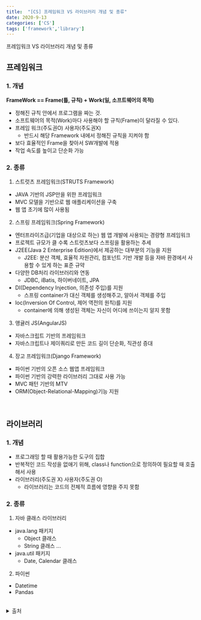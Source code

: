 ```yaml
---
title:  "[CS] 프레임워크 VS 라이브러리 개념 및 종류"
date: 2020-9-13
categories: ['CS']
tags: ['framework','library']
---
```


프레임워크 VS 라이브러리 개념 및 종류

## 프레임워크

### 1. 개념
**FrameWork == Frame(틀, 규칙) + Work(일, 소프트웨어의 목적)**
-  정해진 규칙 안에서 프로그램을 짜는 것.
-  소프트웨어의 목적(Work)마다 사용해야 할 규칙(Frame)이 달라질 수 있다.
-  프레임 워크(주도권O) 사용자(주도권X) 
   -  반드시 해당 Framework 내에서 정해진 규칙을 지켜야 함
- 보다 효율적인 Frame을 찾아서 SW개발에 적용
-  작업 속도를 높이고 단순화 가능

### 2. 종류
1. 스트럿츠 프레임워크(STRUTS Framework)
  - JAVA 기반의 JSP만을 위한 프레임워크
  - MVC 모델을 기반으로 웹 애플리케이션을 구축
  - 웹 앱 초기에 많이 사용됨
2. 스프링 프레임워크(Spring Framework)
 - 엔터프라이즈급(기업을 대상으로 하는) 웹 앱 개발에 사용되는 경량형 프레임워크
- 프로젝트 규모가 클 수록 스트럿츠보다 스프링을 활용하는 추세
- J2EE(Java 2 Enterprise Edition)에서 제공하는 대부분의 기능을 지원 
   - J2EE: 분산 객체, 효율적 자원관리, 컴포넌트 기반 개발 등을 자바 환경에서 사용할 수 있게 하는 표준 규약
- 다양한 DB처리 라이브러리와 연동 
  - JDBC, iBatis, 하이버네이트, JPA
-  DI(Dependency Injection, 의존성 주입)를 지원
    - 스프링 container가 대신 객체를 생성해주고, 알아서 객체를 주입 
-  Ioc(Inversion Of Control, 제어 역전의 원칙)를 지원
   - container에 의해 생성된 객체는 자신이 어디에 쓰이는지 알지 못함


3. 앵귤러 JS(AngularJS)
- 자바스크립트 기반의 프레임워크
- 자바스크립트나 제이쿼리로 만든 코드 길이 단순화, 직관성 증대

4. 장고 프레임워크(Django Framework)
- 파이썬 기반의 오픈 소스 웹앱 프레임워크
- 파이썬 기반의 강력한 라이브러리 그대로 사용 가능
- MVC 패턴 기반의 MTV
- ORM(Object-Relational-Mapping)기능 지원

<br>


## 라이브러리

### 1. 개념
- 프로그래밍 할 때 활용가능한 도구의 집합
-  반복적인 코드 작성을 없애기 위해,  class나 function으로 정의하여 필요할 때 호출해서 사용
- 라이브러리(주도권 X) 사용자(주도권 O)
    - 라이브러리는 코드의 전체적 흐름에 영향을 주지 못함

### 2. 종류
1. 자바 클래스 라이브러리
-  java.lang 패키지
   -  Object 클래스
   -  String 클래스 ... 
-  java.util 패키지
   -  Date, Calendar 클래스 
2. 파이썬
-  Datetime
-  Pandas 

<br>

<details>
<summary>출처</summary>

- https://www.castingn.com/sourcing/kkultip_detail/110<br>
- https://webclub.tistory.com/458<br>
- https://engkimbs.tistory.com/673<br>
- https://www.linux.co.kr/home2/board/subbs/board.php?bo_table=lecture&wr_id=600<br>
- https://sehun-kim.github.io/sehun/springbean-lifecycle/<br>

</details>